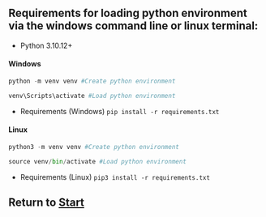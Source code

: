 ## Requirements for loading python environment via the windows command line or linux terminal:

- Python 3.10.12+
#### Windows
```py
python -m venv venv #Create python environment
```
    
```py
venv\Scripts\activate #Load python environment
```
- Requirements (Windows) `pip install -r requirements.txt`

#### Linux
```py
python3 -m venv venv #Create python environment
```
    
```py
source venv/bin/activate #Load python environment
```
- Requirements (Linux) `pip3 install -r requirements.txt`


## Return to [Start](https://github.com/Juniorduc44/umbrelBitcoinRPC/tree/main)
